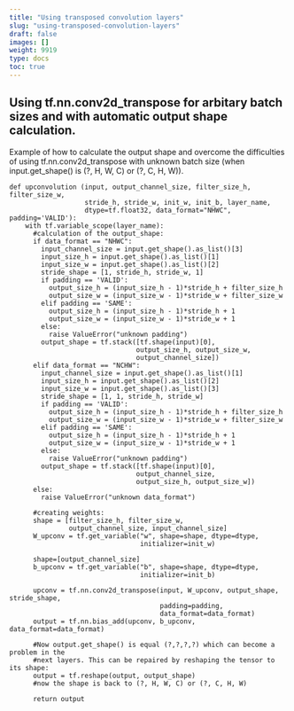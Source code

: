 ```yaml
---
title: "Using transposed convolution layers"
slug: "using-transposed-convolution-layers"
draft: false
images: []
weight: 9919
type: docs
toc: true
---
```


## Using tf.nn.conv2d_transpose for arbitary batch sizes and with automatic output shape calculation.
Example of how to calculate the output shape and overcome the difficulties of using tf.nn.conv2d_transpose with unknown batch size (when input.get_shape() is (?, H, W, C) or (?, C, H, W)).

    def upconvolution (input, output_channel_size, filter_size_h, filter_size_w,
                       stride_h, stride_w, init_w, init_b, layer_name, 
                       dtype=tf.float32, data_format="NHWC", padding='VALID'):
        with tf.variable_scope(layer_name):
          #calculation of the output_shape:
          if data_format == "NHWC":
            input_channel_size = input.get_shape().as_list()[3]
            input_size_h = input.get_shape().as_list()[1]
            input_size_w = input.get_shape().as_list()[2]
            stride_shape = [1, stride_h, stride_w, 1]
            if padding == 'VALID':
              output_size_h = (input_size_h - 1)*stride_h + filter_size_h
              output_size_w = (input_size_w - 1)*stride_w + filter_size_w
            elif padding == 'SAME':
              output_size_h = (input_size_h - 1)*stride_h + 1
              output_size_w = (input_size_w - 1)*stride_w + 1
            else:
              raise ValueError("unknown padding")
            output_shape = tf.stack([tf.shape(input)[0], 
                                    output_size_h, output_size_w, 
                                    output_channel_size])
          elif data_format == "NCHW":
            input_channel_size = input.get_shape().as_list()[1]
            input_size_h = input.get_shape().as_list()[2]
            input_size_w = input.get_shape().as_list()[3]
            stride_shape = [1, 1, stride_h, stride_w]
            if padding == 'VALID':
              output_size_h = (input_size_h - 1)*stride_h + filter_size_h
              output_size_w = (input_size_w - 1)*stride_w + filter_size_w
            elif padding == 'SAME':
              output_size_h = (input_size_h - 1)*stride_h + 1
              output_size_w = (input_size_w - 1)*stride_w + 1
            else:
              raise ValueError("unknown padding")
            output_shape = tf.stack([tf.shape(input)[0], 
                                    output_channel_size, 
                                    output_size_h, output_size_w])
          else:
            raise ValueError("unknown data_format")
    
          #creating weights:
          shape = [filter_size_h, filter_size_w, 
                   output_channel_size, input_channel_size]
          W_upconv = tf.get_variable("w", shape=shape, dtype=dtype,
                                     initializer=init_w)
          
          shape=[output_channel_size]
          b_upconv = tf.get_variable("b", shape=shape, dtype=dtype, 
                                     initializer=init_b)
          
          upconv = tf.nn.conv2d_transpose(input, W_upconv, output_shape, stride_shape,
                                          padding=padding,
                                          data_format=data_format)
          output = tf.nn.bias_add(upconv, b_upconv, data_format=data_format)
          
          #Now output.get_shape() is equal (?,?,?,?) which can become a problem in the 
          #next layers. This can be repaired by reshaping the tensor to its shape:
          output = tf.reshape(output, output_shape)
          #now the shape is back to (?, H, W, C) or (?, C, H, W)
          
          return output

